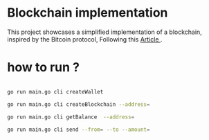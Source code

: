 # Blockchain implementation

This project showcases a simplified implementation of a blockchain, inspired by the Bitcoin protocol, Following this <a href="https://jeiwan.net/posts/building-blockchain-in-go-part-1/"> Article </a>.

# how to run ?

```bash

go run main.go cli createWallet

go run main.go cli createBlockchain --address=

go run main.go cli getBalance  --address=

go run main.go cli send --from= --to --amount=

```
